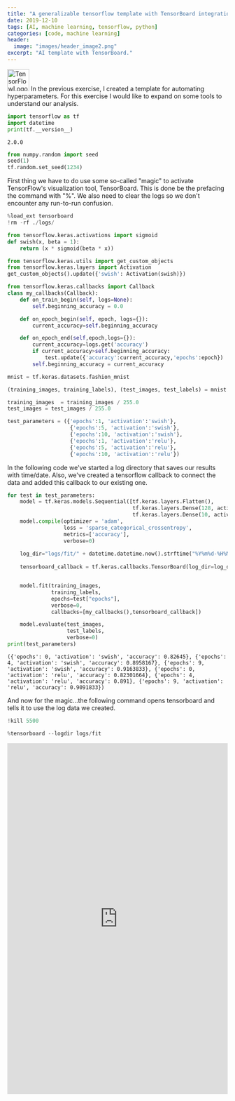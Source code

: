 ```yaml
---
title: "A generalizable tensorflow template with TensorBoard integration."
date: 2019-12-10
tags: [AI, machine learning, tensorflow, python]
categories: [code, machine learning]
header:
  image: "images/header_image2.png"
excerpt: "AI template with TensorBoard."
---
```

<img src="{{ site.url }}{{site.baseurl }}/images/tensorflow.png" alt=" TensorFlowLogo" width="50"/>
In the previous exercise, I created a template for automating hyperparameters. For this exercise I would like to expand on some tools to understand our analysis.


```python
import tensorflow as tf
import datetime
print(tf.__version__)
```
    2.0.0

```python
from numpy.random import seed
seed(1)
tf.random.set_seed(1234)
```

First thing we have to do use some so-called "magic" to activate TensorFlow's visualization tool, TensorBoard. This is done be the prefacing the command with "%". We also need to clear the logs so we don't encounter any run-to-run confusion.


```python
%load_ext tensorboard
!rm -rf ./logs/ 
```


```python
from tensorflow.keras.activations import sigmoid
def swish(x, beta = 1):
    return (x * sigmoid(beta * x))
```


```python
from tensorflow.keras.utils import get_custom_objects
from tensorflow.keras.layers import Activation
get_custom_objects().update({'swish': Activation(swish)})
```


```python
from tensorflow.keras.callbacks import Callback
class my_callbacks(Callback):
    def on_train_begin(self, logs=None):
        self.beginning_accuracy = 0.0

    def on_epoch_begin(self, epoch, logs={}):
        current_accuracy=self.beginning_accuracy

    def on_epoch_end(self,epoch,logs={}):
        current_accuracy=logs.get('accuracy')
        if current_accuracy>self.beginning_accuracy:
            test.update({'accuracy':current_accuracy,'epochs':epoch})
        self.beginning_accuracy = current_accuracy
```


```python
mnist = tf.keras.datasets.fashion_mnist 
```


```python
(training_images, training_labels), (test_images, test_labels) = mnist.load_data() 
```


```python
training_images  = training_images / 255.0
test_images = test_images / 255.0
```


```python
test_parameters = ({'epochs':1, 'activation':'swish'},
                    {'epochs':5, 'activation':'swish'},
                    {'epochs':10, 'activation':'swish'},
                    {'epochs':1, 'activation':'relu'},
                    {'epochs':5, 'activation':'relu'},
                    {'epochs':10, 'activation':'relu'})

```

In the following code we've started a log directory that saves our results with time/date. Also, we've created a tensorflow callback to connect the data and added this callback to our existing one.


```python
for test in test_parameters:
    model = tf.keras.models.Sequential([tf.keras.layers.Flatten(),
                                        tf.keras.layers.Dense(128, activation=test["activation"]),
                                        tf.keras.layers.Dense(10, activation=tf.nn.softmax)])
    model.compile(optimizer = 'adam',
                  loss = 'sparse_categorical_crossentropy',
                  metrics=['accuracy'],
                  verbose=0)
    
    log_dir="logs/fit/" + datetime.datetime.now().strftime("%Y%m%d-%H%M%S")
    
    tensorboard_callback = tf.keras.callbacks.TensorBoard(log_dir=log_dir, histogram_freq=1)


    model.fit(training_images,
              training_labels,
              epochs=test["epochs"],
              verbose=0,
              callbacks=[my_callbacks(),tensorboard_callback])

    model.evaluate(test_images,
                   test_labels,
                   verbose=0)
print(test_parameters)

```

    ({'epochs': 0, 'activation': 'swish', 'accuracy': 0.82645}, {'epochs': 4, 'activation': 'swish', 'accuracy': 0.8958167}, {'epochs': 9, 'activation': 'swish', 'accuracy': 0.9163833}, {'epochs': 0, 'activation': 'relu', 'accuracy': 0.82301664}, {'epochs': 4, 'activation': 'relu', 'accuracy': 0.891}, {'epochs': 9, 'activation': 'relu', 'accuracy': 0.9091833})


And now for the magic...the following command opens tensorboard and tells it to use the log data we created.


```python
!kill 5500
```


```python
%tensorboard --logdir logs/fit
```



<iframe
    width="100%"
    height="800"
    src="http://localhost:6006"
    frameborder="0"
    allowfullscreen
></iframe>




```python

```
